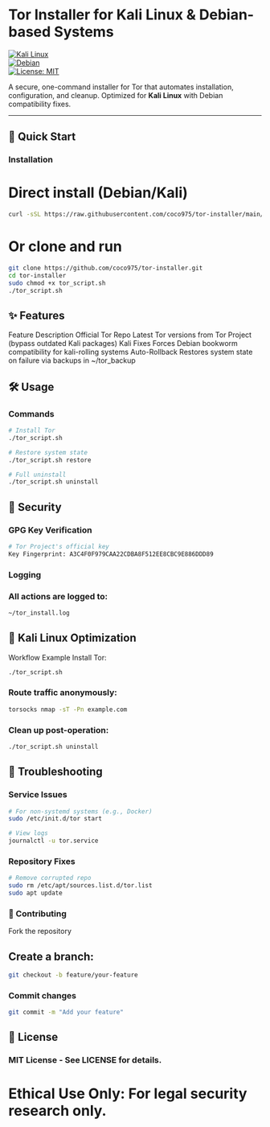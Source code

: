 # Tor Installer for Kali Linux & Debian-based Systems

[![Kali Linux](https://img.shields.io/badge/Kali_Linux-Supported-557C94?logo=kali-linux)](https://www.kali.org/)  
[![Debian](https://img.shields.io/badge/Debian-Supported-A81D33?logo=debian)](https://www.debian.org/)  
[![License: MIT](https://img.shields.io/badge/License-MIT-yellow.svg)](https://opensource.org/licenses/MIT)  

A secure, one-command installer for Tor that automates installation, configuration, and cleanup. Optimized for **Kali Linux** with Debian compatibility fixes.  

---

## 🚀 Quick Start

### Installation  
# Direct install (Debian/Kali)
```bash
curl -sSL https://raw.githubusercontent.com/coco975/tor-installer/main/tor_script.sh | bash
```

# Or clone and run
```bash
git clone https://github.com/coco975/tor-installer.git
cd tor-installer
sudo chmod +x tor_script.sh
./tor_script.sh
```
## ✨ Features
Feature	Description
Official Tor Repo	Latest Tor versions from Tor Project (bypass outdated Kali packages)
Kali Fixes	Forces Debian bookworm compatibility for kali-rolling systems
Auto-Rollback	Restores system state on failure via backups in ~/tor_backup
## 🛠️ Usage
### Commands
```bash
# Install Tor
./tor_script.sh

# Restore system state
./tor_script.sh restore

# Full uninstall
./tor_script.sh uninstall
```
## 🔐 Security
### GPG Key Verification
```bash
# Tor Project's official key
Key Fingerprint: A3C4F0F979CAA22CDBA8F512EE8CBC9E886DDD89
```
### Logging
### All actions are logged to:
```bash
~/tor_install.log
```
## 🐛 Kali Linux Optimization
Workflow Example
Install Tor:
```bash
./tor_script.sh
```
### Route traffic anonymously:
```bash
torsocks nmap -sT -Pn example.com
```
### Clean up post-operation:
```bash
./tor_script.sh uninstall
```
## 🔧 Troubleshooting
### Service Issues
```bash
# For non-systemd systems (e.g., Docker)
sudo /etc/init.d/tor start

# View logs
journalctl -u tor.service
```
### Repository Fixes
```bash
# Remove corrupted repo
sudo rm /etc/apt/sources.list.d/tor.list
sudo apt update
```
### 🤝 Contributing
Fork the repository

## Create a branch:
```bash
git checkout -b feature/your-feature
```
### Commit changes
```bash
git commit -m "Add your feature"
```
## 📜 License
### MIT License - See LICENSE for details.
# Ethical Use Only: For legal security research only.

















